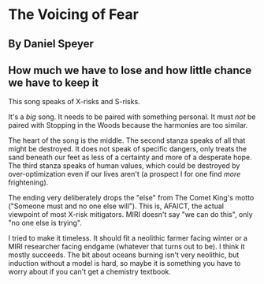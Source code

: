 # The Voicing of Fear
## By Daniel Speyer
## How much we have to lose and how little chance we have to keep it

This song speaks of X-risks and S-risks.

It's a *big* song. It needs to be paired with something personal.  It must *not* be paired with Stopping in the Woods because the harmonies are too similar.

The heart of the song is the middle. The second stanza speaks of all that might be destroyed. It does not speak of specific dangers, only treats the sand beneath our feet as less of a certainty and more of a desperate hope. The third stanza speaks of human values, which could be destroyed by over-optimization even if our lives aren't (a prospect I for one find *more* frightening).

The ending very deliberately drops the "else" from The Comet King's motto ("Someone must and no one else will"). This is, AFAICT, the actual viewpoint of most X-risk mitigators. MIRI doesn't say "we can do this", only "no one else is trying".

I tried to make it timeless. It should fit a neolithic farmer facing winter or a MIRI researcher facing endgame (whatever that turns out to be). I think it mostly succeeds. The bit about oceans burning isn't very neolithic, but induction without a model is hard, so maybe it is something you have to worry about if you can't get a chemistry textbook.